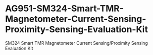 # AG951-SM324-Smart-TMR-Magnetometer-Current-Sensing-Proximity-Sensing-Evaluation-Kit
SM324 Smart TMR Magnetometer Current Sensing/Proximity Sensing Evaluation Kit
